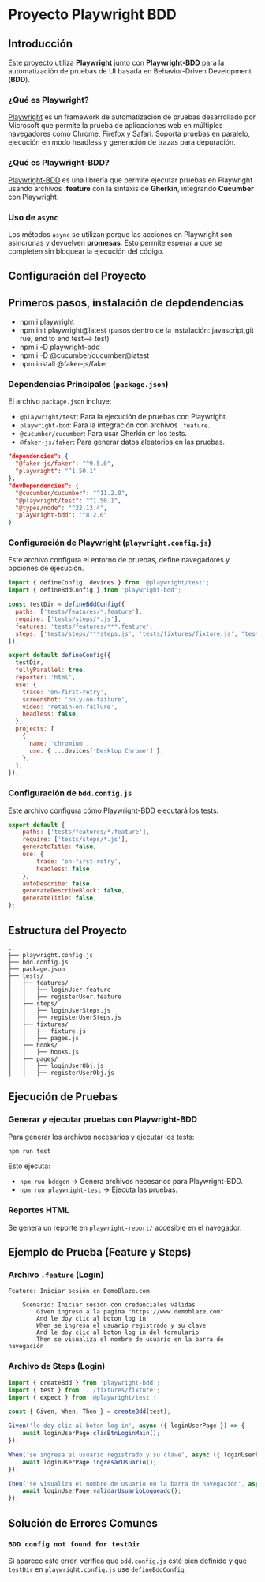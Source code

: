 # Proyecto Playwright BDD

## Introducción
Este proyecto utiliza **Playwright** junto con **Playwright-BDD** para la automatización de pruebas de UI basada en Behavior-Driven Development (**BDD**).

### ¿Qué es Playwright?
[Playwright](https://playwright.dev/) es un framework de automatización de pruebas desarrollado por Microsoft que permite la prueba de aplicaciones web en múltiples navegadores como Chrome, Firefox y Safari. Soporta pruebas en paralelo, ejecución en modo headless y generación de trazas para depuración.

### ¿Qué es Playwright-BDD?
[Playwright-BDD](https://www.npmjs.com/package/playwright-bdd) es una librería que permite ejecutar pruebas en Playwright usando archivos **.feature** con la sintaxis de **Gherkin**, integrando **Cucumber** con Playwright.

### Uso de `async`
Los métodos `async` se utilizan porque las acciones en Playwright son asíncronas y devuelven **promesas**. Esto permite esperar a que se completen sin bloquear la ejecución del código.

## Configuración del Proyecto

## Primeros pasos, instalación de depdendencias
- npm i playwright
- npm init playwright@latest (pasos dentro de la instalación: javascript,git rue, end to end test—> test)
- npm i -D playwright-bdd
- npm i -D @cucumber/cucumber@latest
- npm install @faker-js/faker

### Dependencias Principales (`package.json`)
El archivo `package.json` incluye:
- `@playwright/test`: Para la ejecución de pruebas con Playwright.
- `playwright-bdd`: Para la integración con archivos `.feature`.
- `@cucumber/cucumber`: Para usar Gherkin en los tests.
- `@faker-js/faker`: Para generar datos aleatorios en las pruebas.



```json
"dependencies": {
  "@faker-js/faker": "^9.5.0",
  "playwright": "^1.50.1"
},
"devDependencies": {
  "@cucumber/cucumber": "^11.2.0",
  "@playwright/test": "^1.50.1",
  "@types/node": "^22.13.4",
  "playwright-bdd": "^8.2.0"
}
```

### Configuración de Playwright (`playwright.config.js`)
Este archivo configura el entorno de pruebas, define navegadores y opciones de ejecución.

```js
import { defineConfig, devices } from '@playwright/test';
import { defineBddConfig } from 'playwright-bdd';

const testDir = defineBddConfig({
  paths: ['tests/features/*.feature'],
  require: ['tests/steps/*.js'],
  features: 'tests/features/***.feature',
  steps: ['tests/steps/***steps.js', 'tests/fixtures/fixture.js', "tests/hooks/hooks.js" ],
});

export default defineConfig({
  testDir,
  fullyParallel: true,
  reporter: 'html',
  use: {
    trace: 'on-first-retry',
    screenshot: 'only-on-failure',
    video: 'retain-on-failure',
    headless: false,
  },
  projects: [
    {
      name: 'chromium',
      use: { ...devices['Desktop Chrome'] },
    },
  ],
});
```

### Configuración de `bdd.config.js`
Este archivo configura cómo Playwright-BDD ejecutará los tests.

```js
export default {
    paths: ['tests/features/*.feature'],
    require: ['tests/steps/*.js'],
    generateTitle: false,
    use: {
        trace: 'on-first-retry',
        headless: false,
    },
    autoDescribe: false,
    generateDescribeBlock: false,
    generateTitle: false,
};
```

## Estructura del Proyecto

```
.
├── playwright.config.js
├── bdd.config.js
├── package.json
├── tests/
│   ├── features/
│   │   ├── loginUser.feature
│   │   ├── registerUser.feature
│   ├── steps/
│   │   ├── loginUserSteps.js
│   │   ├── registerUserSteps.js
│   ├── fixtures/
│   │   ├── fixture.js
│   │   ├── pages.js
│   ├── hooks/
│   │   ├── hooks.js
│   ├── pages/
│   │   ├── loginUserObj.js
│   │   ├── registerUserObj.js
```

## Ejecución de Pruebas

### Generar y ejecutar pruebas con Playwright-BDD
Para generar los archivos necesarios y ejecutar los tests:
```sh
npm run test
```
Esto ejecuta:
- `npm run bddgen` → Genera archivos necesarios para Playwright-BDD.
- `npm run playwright-test` → Ejecuta las pruebas.

### Reportes HTML
Se genera un reporte en `playwright-report/` accesible en el navegador.

## Ejemplo de Prueba (Feature y Steps)

### Archivo `.feature` (Login)
```gherkin
Feature: Iniciar sesión en DemoBlaze.com

    Scenario: Iniciar sesión con credenciales válidas
        Given ingreso a la pagina "https://www.demoblaze.com"
        And le doy clic al boton log in
        When se ingresa el usuario registrado y su clave
        And le doy clic al boton log in del formulario
        Then se visualiza el nombre de usuario en la barra de navegación
```

### Archivo de Steps (Login)
```js
import { createBdd } from 'playwright-bdd';
import { test } from '../fixtures/fixture';
import { expect } from '@playwright/test';

const { Given, When, Then } = createBdd(test);

Given('le doy clic al boton log in', async ({ loginUserPage }) => {
    await loginUserPage.clicBtnLoginMain();
});

When('se ingresa el usuario registrado y su clave', async ({ loginUserPage }) => {
    await loginUserPage.ingresarUsuario();
});

Then('se visualiza el nombre de usuario en la barra de navegación', async ({ loginUserPage }) => {
    await loginUserPage.validarUsuarioLogueado();
});
```

## Solución de Errores Comunes

### `BDD config not found for testDir`
Si aparece este error, verifica que `bdd.config.js` esté bien definido y que `testDir` en `playwright.config.js` use `defineBddConfig`.